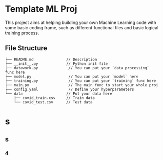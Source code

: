 # Template ML Proj
This project aims at helping building your own Machine Learning code with some basic coding frame, such as different functional files and basic logical training process.
## File Structure
```
├── README.md               // Description
├── __init__.py             // Python init file
├── datawork.py              // You can put your `data processing` func here
├── model.py                 // You can put your `model` here
├── training.py              // You can put your `training` func here
├── main.py                  // The main func to start your whole proj
├── config.yaml              // Define your hyperparameters
└── data                    // Put your data here
    ├── covid_train.csv     // Train data
    └── covid_test.csv      // Test data

```
### 
# s
## s
### 4
